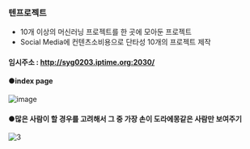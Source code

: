 ### 텐프로젝트
 - 10개 이상의 머신러닝 프로젝트를 한 곳에 모아둔 프로젝트
 - Social Media에 컨텐츠소비용으로 단타성 10개의 프로젝트 제작

#### 임시주소 : http://syg0203.iptime.org:2030/

#### ●index page
![image](https://github.com/syg0203/TenProject/assets/79491796/83ded2a7-5cd2-4692-b6c7-c240c4a6ea65)

#### ●많은 사람이 할 경우를 고려해서 그 중 가장 손이 도라에몽같은 사람만 보여주기
![3](https://github.com/syg0203/Doraemon_fist/assets/79491796/aee55ad5-2eb9-4e1f-9628-1c94c71e1a82)
